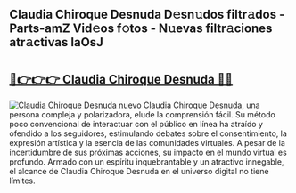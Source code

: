 ## Claudia Chiroque Desnuda D𝚎sn𝚞dos filtr𝚊dos - Parts-amZ Vid𝚎os f𝚘tos - N𝚞evas filtr𝚊ciones atr𝚊ctivas laOsJ

# <h2><a href="http://mbc7m9.tromn.icu/?c=Claudia+Chiroque+Desnuda">🔗👉👉👉 Claudia Chiroque Desnuda 🔗🔗</a></h2>

[![Claudia Chiroque Desnuda nuevo](https://i.imgur.com/pEAQMta.gif)](http://mbc7m9.tromn.icu/?c=Claudia+Chiroque+Desnuda)
Claudia Chiroque Desnuda, una persona compleja y polarizadora, elude la comprensión fácil. Su método poco convencional de interactuar con el público en línea ha atraído y ofendido a los seguidores, estimulando debates sobre el consentimiento, la expresión artística y la esencia de las comunidades virtuales. A pesar de la incertidumbre de sus próximas acciones, su impacto en el mundo virtual es profundo. Armado con un espíritu inquebrantable y un atractivo innegable, el alcance de Claudia Chiroque Desnuda en el universo digital no tiene límites.
